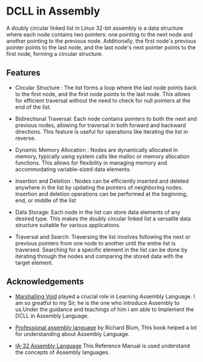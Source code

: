 
# DCLL in Assembly

A doubly circular linked list in Linux 32-bit assembly is a data structure where each node contains two pointers: one pointing to the next node and another pointing to the previous node. Additionally, the first node's previous pointer points to the last node, and the last node's next pointer points to the first node, forming a circular structure.  


## Features

- Circular Structure : The list forms a loop where the last node points back to the first node, and the first node points to the last node. This allows for efficient traversal without the need to check for null pointers at the end of the list.

- Bidirectional Traversal: Each node contains pointers to both the next and previous nodes, allowing for traversal in both forward and backward directions. This feature is useful for operations like iterating the list in reverse.

- Dynamic Memory Allocation : Nodes are dynamically allocated in memory, typically using system calls like malloc or memory allocation functions. This allows for flexibility in managing memory and accommodating variable-sized data elements.
- Insertion and Deletion : Nodes can be efficiently inserted and deleted anywhere in the list by updating the pointers of neighboring nodes. Insertion and deletion operations can be performed at the beginning, end, or middle of the list
- Data Storage: Each node in the list can store data elements of any desired type. This makes the doubly circular linked list a versatile data structure suitable for various applications.
- Traversal and Search: Traversing the list involves following the next or previous pointers from one node to another until the entire list is traversed. Searching for a specific element in the list can be done by iterating through the nodes and comparing the stored data with the target element.



## Acknowledgements

 - [Marshalling Void](https://www.youtube.com/@marshallingvoid/videos) played a crucial role in Learning Assembly Language. I am so greatful to my Sir, he is the one who introduce Assembly to us.Under the guidance and teachings of him i am able to Implement the DCLL in Assembly Language.

 - [Professional assembly language](http://library.bagrintsev.me/ASM/Professional%20Assembly%20Language.2005.pdf) by Richard Blum, This book helped a lot for understanding about Assembly Language.

 - [IA-32 Assembly Language](https://docs.oracle.com/cd/E19455-01/806-3773/index.html) This Reference Manual is used understand the concepts of Assembly languages.


